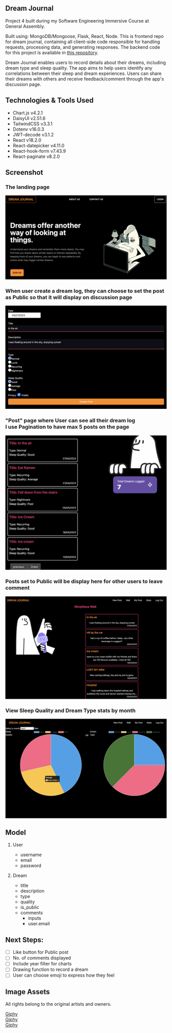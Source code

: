 ## Dream Journal
Project 4 built during my Software Engineering Immersive Course at General Assembly. 

Built using: MongoDB/Mongoose, Flask, React, Node. This is frontend repo for dream journal, containing all client-side code responsible for handling requests, processing data, and generating responses. The backend code for this project is available in [this repository](https://github.com/adelyntay/dream-tracker-backend).

Dream Journal enables users to record details about their dreams, including dream type and sleep quality. The app aims to help users identify any correlations between their sleep and dream experiences. Users can share their dreams with others and receive feedback/comment through the app's discussion page.

## Technologies & Tools Used
- Chart.js v4.2.1
- DaisyUI v2.51.6
- TailwindCSS v3.3.1
- Dotenv v16.0.3
- JWT-decode v3.1.2
- React v18.2.0
- React-datepicker v4.11.0
- React-hook-form v7.43.9
- React-paginate v8.2.0

## Screenshot
### The landing page

![landingpage](https://github.com/adelyntay/dream-tracker-frontend/blob/main/src/assets/Image/Landing%20Page.png?raw=true)

### When user create a dream log, they can choose to set the post as Public so that it will display on discussion page
![createpost](https://github.com/adelyntay/dream-tracker-frontend/blob/d364f05b32309321098e7e49e7918792e3cd8ff5/src/assets/Image/createpost.png)

### "Post" page where User can see all their dream log <br/> I use Pagination to have max 5 posts on the page 
![posts](https://github.com/adelyntay/dream-tracker-frontend/blob/d364f05b32309321098e7e49e7918792e3cd8ff5/src/assets/Image/userpost.png)

### Posts set to Public will be display here for other users to leave comment
![wall](https://github.com/adelyntay/dream-tracker-frontend/blob/d364f05b32309321098e7e49e7918792e3cd8ff5/src/assets/Image/Wall%20Page.png)

### View Sleep Quality and Dream Type stats by month
![stats](https://github.com/adelyntay/dream-tracker-frontend/blob/d364f05b32309321098e7e49e7918792e3cd8ff5/src/assets/Image/Pie%20Chart%20Stats.png)

## Model
1. User
   - username
   - email
   - password

2. Dream 
   - title
   - description
   - type
   - quality
   - is_public
   - comments
      - inputs
      - user.email
      
## Next Steps:
- [ ] Like button for Public post
- [ ] No. of comments displayed
- [ ] Include year filter for charts
- [ ] Drawing function to record a dream
- [ ] User can choose emoji to express how they feel

## Image Assets
All rights belong to the original artists and owners.

<a href="https://giphy.com/MelioPayments/">Giphy</a><br/>
<a href="https://giphy.com/simianreflux">Giphy</a><br/>
<a href="https://giphy.com/search/tony-babel">Giphy</a><br/>
